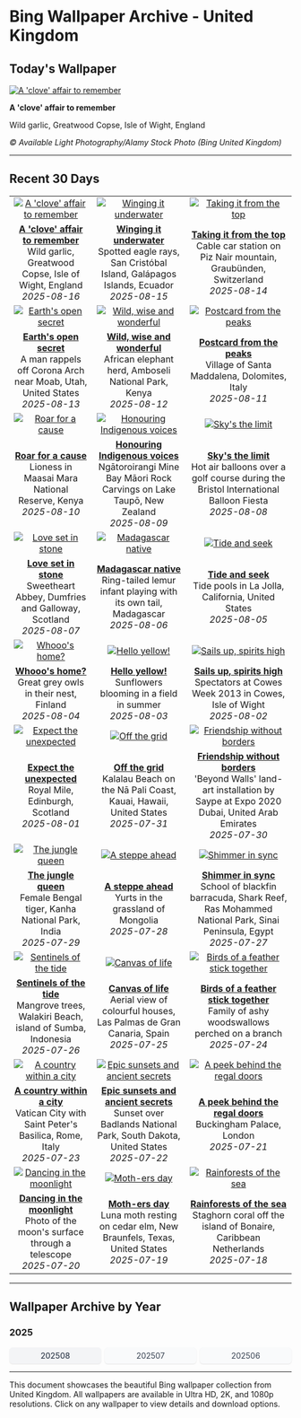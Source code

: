 # Bing Wallpaper Archive - United Kingdom

## Today's Wallpaper

[![A 'clove' affair to remember](https://www.bing.com/th?id=OHR.GarlicFestival2025_EN-GB2919536930_UHD.jpg&pid=hp&w=2560)](https://bing.codexun.com/gb/detail/20250816)

**A 'clove' affair to remember**

Wild garlic, Greatwood Copse, Isle of Wight, England

*© Available Light Photography/Alamy Stock Photo (Bing United Kingdom)*

---

## Recent 30 Days

| | | |
|:---:|:---:|:---:|
| [![A 'clove' affair to remember](https://www.bing.com/th?id=OHR.GarlicFestival2025_EN-GB2919536930_UHD.jpg&pid=hp&w=2560)](https://bing.codexun.com/gb/detail/20250816) | [![Winging it underwater](https://www.bing.com/th?id=OHR.SpottedEagleRay_EN-GB2531931284_UHD.jpg&pid=hp&w=2560)](https://bing.codexun.com/gb/detail/20250815) | [![Taking it from the top](https://www.bing.com/th?id=OHR.PizNairPeak_EN-GB2398585795_UHD.jpg&pid=hp&w=2560)](https://bing.codexun.com/gb/detail/20250814) | 
| **[A 'clove' affair to remember](https://bing.codexun.com/gb/detail/20250816)**<br>Wild garlic, Greatwood Copse, Isle of Wight, England<br>*2025-08-16* | **[Winging it underwater](https://bing.codexun.com/gb/detail/20250815)**<br>Spotted eagle rays, San Cristóbal Island, Galápagos Islands, Ecuador<br>*2025-08-15* | **[Taking it from the top](https://bing.codexun.com/gb/detail/20250814)**<br>Cable car station on Piz Nair mountain, Graubünden, Switzerland<br>*2025-08-14* | 
| [![Earth's open secret](https://www.bing.com/th?id=OHR.CoronaArch_EN-GB9558906767_UHD.jpg&pid=hp&w=2560)](https://bing.codexun.com/gb/detail/20250813) | [![Wild, wise and wonderful](https://www.bing.com/th?id=OHR.KenyaElephants_EN-GB9514305999_UHD.jpg&pid=hp&w=2560)](https://bing.codexun.com/gb/detail/20250812) | [![Postcard from the peaks](https://www.bing.com/th?id=OHR.SantaMaddalena_EN-GB9459179016_UHD.jpg&pid=hp&w=2560)](https://bing.codexun.com/gb/detail/20250811) | 
| **[Earth's open secret](https://bing.codexun.com/gb/detail/20250813)**<br>A man rappels off Corona Arch near Moab, Utah, United States<br>*2025-08-13* | **[Wild, wise and wonderful](https://bing.codexun.com/gb/detail/20250812)**<br>African elephant herd, Amboseli National Park, Kenya<br>*2025-08-12* | **[Postcard from the peaks](https://bing.codexun.com/gb/detail/20250811)**<br>Village of Santa Maddalena, Dolomites, Italy<br>*2025-08-11* | 
| [![Roar for a cause](https://www.bing.com/th?id=OHR.LionessKenya_EN-GB9427782960_UHD.jpg&pid=hp&w=2560)](https://bing.codexun.com/gb/detail/20250810) | [![Honouring Indigenous voices](https://www.bing.com/th?id=OHR.MaoriRock_EN-GB9232963676_UHD.jpg&pid=hp&w=2560)](https://bing.codexun.com/gb/detail/20250809) | [![Sky's the limit](https://www.bing.com/th?id=OHR.BalloonFiesta2025_EN-GB9167684469_UHD.jpg&pid=hp&w=2560)](https://bing.codexun.com/gb/detail/20250808) | 
| **[Roar for a cause](https://bing.codexun.com/gb/detail/20250810)**<br>Lioness in Maasai Mara National Reserve, Kenya<br>*2025-08-10* | **[Honouring Indigenous voices](https://bing.codexun.com/gb/detail/20250809)**<br>Ngātoroirangi Mine Bay Māori Rock Carvings on Lake Taupō, New Zealand<br>*2025-08-09* | **[Sky's the limit](https://bing.codexun.com/gb/detail/20250808)**<br>Hot air balloons over a golf course during the Bristol International Balloon Fiesta<br>*2025-08-08* | 
| [![Love set in stone](https://www.bing.com/th?id=OHR.SweetheartAbbey2025_EN-GB2068922474_UHD.jpg&pid=hp&w=2560)](https://bing.codexun.com/gb/detail/20250807) | [![Madagascar native](https://www.bing.com/th?id=OHR.BabyLemur_EN-GB1704041505_UHD.jpg&pid=hp&w=2560)](https://bing.codexun.com/gb/detail/20250806) | [![Tide and seek](https://www.bing.com/th?id=OHR.CaliforniaTidepool_EN-GB1490855103_UHD.jpg&pid=hp&w=2560)](https://bing.codexun.com/gb/detail/20250805) | 
| **[Love set in stone](https://bing.codexun.com/gb/detail/20250807)**<br>Sweetheart Abbey, Dumfries and Galloway, Scotland<br>*2025-08-07* | **[Madagascar native](https://bing.codexun.com/gb/detail/20250806)**<br>Ring-tailed lemur infant playing with its own tail, Madagascar<br>*2025-08-06* | **[Tide and seek](https://bing.codexun.com/gb/detail/20250805)**<br>Tide pools in La Jolla, California, United States<br>*2025-08-05* | 
| [![Whooo's home?](https://www.bing.com/th?id=OHR.LaplandOwl_EN-GB1293018198_UHD.jpg&pid=hp&w=2560)](https://bing.codexun.com/gb/detail/20250804) | [![Hello yellow!](https://www.bing.com/th?id=OHR.HappySunflower_EN-GB1142788806_UHD.jpg&pid=hp&w=2560)](https://bing.codexun.com/gb/detail/20250803) | [![Sails up, spirits high](https://www.bing.com/th?id=OHR.CowesWeek2025_EN-GB0990993509_UHD.jpg&pid=hp&w=2560)](https://bing.codexun.com/gb/detail/20250802) | 
| **[Whooo's home?](https://bing.codexun.com/gb/detail/20250804)**<br>Great grey owls in their nest, Finland<br>*2025-08-04* | **[Hello yellow!](https://bing.codexun.com/gb/detail/20250803)**<br>Sunflowers blooming in a field in summer<br>*2025-08-03* | **[Sails up, spirits high](https://bing.codexun.com/gb/detail/20250802)**<br>Spectators at Cowes Week 2013 in Cowes, Isle of Wight<br>*2025-08-02* | 
| [![Expect the unexpected](https://www.bing.com/th?id=OHR.EdinburghFringe_EN-GB0568642627_UHD.jpg&pid=hp&w=2560)](https://bing.codexun.com/gb/detail/20250801) | [![Off the grid](https://www.bing.com/th?id=OHR.NaPaliKauai_EN-GB0416524547_UHD.jpg&pid=hp&w=2560)](https://bing.codexun.com/gb/detail/20250731) | [![Friendship without borders](https://www.bing.com/th?id=OHR.SaypeDubai_EN-GB0166964258_UHD.jpg&pid=hp&w=2560)](https://bing.codexun.com/gb/detail/20250730) | 
| **[Expect the unexpected](https://bing.codexun.com/gb/detail/20250801)**<br>Royal Mile, Edinburgh, Scotland<br>*2025-08-01* | **[Off the grid](https://bing.codexun.com/gb/detail/20250731)**<br>Kalalau Beach on the Nā Pali Coast, Kauai, Hawaii, United States<br>*2025-07-31* | **[Friendship without borders](https://bing.codexun.com/gb/detail/20250730)**<br>'Beyond Walls' land-art installation by Saype at Expo 2020 Dubai, United Arab Emirates<br>*2025-07-30* | 
| [![The jungle queen](https://www.bing.com/th?id=OHR.TigerDay_EN-GB9986390995_UHD.jpg&pid=hp&w=2560)](https://bing.codexun.com/gb/detail/20250729) | [![A steppe ahead](https://www.bing.com/th?id=OHR.MongoliaYurts_EN-GB9711987878_UHD.jpg&pid=hp&w=2560)](https://bing.codexun.com/gb/detail/20250728) | [![Shimmer in sync](https://www.bing.com/th?id=OHR.BlackfinBarracuda_EN-GB9543158920_UHD.jpg&pid=hp&w=2560)](https://bing.codexun.com/gb/detail/20250727) | 
| **[The jungle queen](https://bing.codexun.com/gb/detail/20250729)**<br>Female Bengal tiger, Kanha National Park, India<br>*2025-07-29* | **[A steppe ahead](https://bing.codexun.com/gb/detail/20250728)**<br>Yurts in the grassland of Mongolia<br>*2025-07-28* | **[Shimmer in sync](https://bing.codexun.com/gb/detail/20250727)**<br>School of blackfin barracuda, Shark Reef, Ras Mohammed National Park, Sinai Peninsula, Egypt<br>*2025-07-27* | 
| [![Sentinels of the tide](https://www.bing.com/th?id=OHR.MangroveTwilight_EN-GB9365511986_UHD.jpg&pid=hp&w=2560)](https://bing.codexun.com/gb/detail/20250726) | [![Canvas of life](https://www.bing.com/th?id=OHR.LasPalmas_EN-GB9088334179_UHD.jpg&pid=hp&w=2560)](https://bing.codexun.com/gb/detail/20250725) | [![Birds of a feather stick together](https://www.bing.com/th?id=OHR.AshyWoodswallow_EN-GB1919369910_UHD.jpg&pid=hp&w=2560)](https://bing.codexun.com/gb/detail/20250724) | 
| **[Sentinels of the tide](https://bing.codexun.com/gb/detail/20250726)**<br>Mangrove trees, Walakiri Beach, island of Sumba, Indonesia<br>*2025-07-26* | **[Canvas of life](https://bing.codexun.com/gb/detail/20250725)**<br>Aerial view of colourful houses, Las Palmas de Gran Canaria, Spain<br>*2025-07-25* | **[Birds of a feather stick together](https://bing.codexun.com/gb/detail/20250724)**<br>Family of ashy woodswallows perched on a branch<br>*2025-07-24* | 
| [![A country within a city](https://www.bing.com/th?id=OHR.VaticanCity_EN-GB1750782941_UHD.jpg&pid=hp&w=2560)](https://bing.codexun.com/gb/detail/20250723) | [![Epic sunsets and ancient secrets](https://www.bing.com/th?id=OHR.BadlandsSunset_EN-GB0865631210_UHD.jpg&pid=hp&w=2560)](https://bing.codexun.com/gb/detail/20250722) | [![A peek behind the regal doors](https://www.bing.com/th?id=OHR.BuckinghamPalaceOpening2025_EN-GB0680195600_UHD.jpg&pid=hp&w=2560)](https://bing.codexun.com/gb/detail/20250721) | 
| **[A country within a city](https://bing.codexun.com/gb/detail/20250723)**<br>Vatican City with Saint Peter's Basilica, Rome, Italy<br>*2025-07-23* | **[Epic sunsets and ancient secrets](https://bing.codexun.com/gb/detail/20250722)**<br>Sunset over Badlands National Park, South Dakota, United States<br>*2025-07-22* | **[A peek behind the regal doors](https://bing.codexun.com/gb/detail/20250721)**<br>Buckingham Palace, London<br>*2025-07-21* | 
| [![Dancing in the moonlight](https://www.bing.com/th?id=OHR.BigMoon_EN-GB0070261176_UHD.jpg&pid=hp&w=2560)](https://bing.codexun.com/gb/detail/20250720) | [![Moth-ers day](https://www.bing.com/th?id=OHR.MothWeek_EN-GB9944593474_UHD.jpg&pid=hp&w=2560)](https://bing.codexun.com/gb/detail/20250719) | [![Rainforests of the sea](https://www.bing.com/th?id=OHR.AcroporaReef_EN-GB6231237422_UHD.jpg&pid=hp&w=2560)](https://bing.codexun.com/gb/detail/20250718) | 
| **[Dancing in the moonlight](https://bing.codexun.com/gb/detail/20250720)**<br>Photo of the moon's surface through a telescope<br>*2025-07-20* | **[Moth-ers day](https://bing.codexun.com/gb/detail/20250719)**<br>Luna moth resting on cedar elm, New Braunfels, Texas, United States<br>*2025-07-19* | **[Rainforests of the sea](https://bing.codexun.com/gb/detail/20250718)**<br>Staghorn coral off the island of Bonaire, Caribbean Netherlands<br>*2025-07-18* | 


---

## Wallpaper Archive by Year

### 2025
<div style="display: grid; grid-template-columns: repeat(auto-fit, minmax(80px, 1fr)); gap: 6px; margin: 12px 0;">
<a href="https://bing.codexun.com/gb/archive/202508" style="padding: 6px 12px; font-size: 14px; border-radius: 6px; box-shadow: 0 1px 2px rgba(0,0,0,0.1); background-color: #f3f4f6; color: #374151; text-decoration: none; text-align: center; transition: background-color 0.2s ease; font-weight: 500;">202508</a>
<a href="https://bing.codexun.com/gb/archive/202507" style="padding: 6px 12px; font-size: 14px; border-radius: 6px; box-shadow: 0 1px 2px rgba(0,0,0,0.1); background-color: #f9fafb; color: #374151; text-decoration: none; text-align: center; transition: background-color 0.2s ease;">202507</a>
<a href="https://bing.codexun.com/gb/archive/202506" style="padding: 6px 12px; font-size: 14px; border-radius: 6px; box-shadow: 0 1px 2px rgba(0,0,0,0.1); background-color: #f9fafb; color: #374151; text-decoration: none; text-align: center; transition: background-color 0.2s ease;">202506</a>
</div>



---

This document showcases the beautiful Bing wallpaper collection from United Kingdom. All wallpapers are available in Ultra HD, 2K, and 1080p resolutions. Click on any wallpaper to view details and download options.
